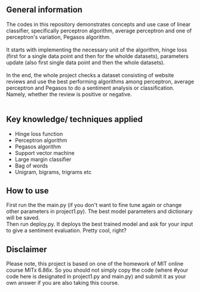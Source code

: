 ## General information
The codes in this repository demonstrates concepts and use case of linear classifier, specifically perceptron algorithm, average perceptron and one of perceptron's variation, Pegasos algorithm.<br>
<br>
It starts with implementing the necessary unit of the algorithm, hinge loss (first for a single data point and then for the wholde datasets), parameters update (also first single data point and then the whole datasets).<br>
<br>
In the end, the whole project checks a dataset consisting of website reviews and use the best performing algorithms among perceptron, average perceptron and Pegasos to do a sentiment analysis or classification. Namely, whether the review is positive or negative.<br>
<br>
## Key knowledge/ techniques applied
- Hinge loss function
- Perceptron algorithm
- Pegasos algorithm
- Support vector machine
- Large margin classifier
- Bag of words
- Unigram, bigrams, trigrams etc

## How to use
First run the the main.py (if you don't want to fine tune again or change other parameters in project1.py). The best model parameters and dictionary will be saved. \
Then run deploy.py. It deploys the best trained model and ask for your input to give a sentiment evaluation. Pretty cool, right?
## Disclaimer
Please note, this project is based on one of the homework of MIT online course MITx 6.86x. So you should not simply copy the code (where #your code here is designated in project1.py and main.py) and submit it as your own answer if you are also taking this course.

